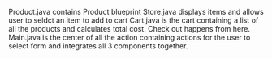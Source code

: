 Product.java contains Product blueprint 
Store.java displays items and allows user to seldct an item to add to cart 
Cart.java is the cart containing a list of all the products and calculates total cost. Check out happens from here.
Main.java is the center of all the action containing actions for the user to select form and integrates all 3 components together. 
